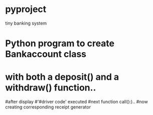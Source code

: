 # pyproject
tiny banking system
# Python program to create Bankaccount class
# with both a deposit() and a withdraw() function..
#after display 
#'#driver code'
executed
#next function call():)..
#now creating corresponding receipt generator
